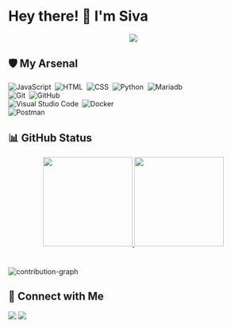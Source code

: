 <!-- Introduction -->
# Hey there! 👋 I'm Siva
<p align="center">
  <a href="https://github.com/siva2251/readme-typing-svg"><img src="https://readme-typing-svg.herokuapp.com/?font=&weight=10000&duration=1500&pause=1000&color=961EB6&center=true&vCenter=true&random=true&width=435&lines=Computer+Science+Undergraduate;Full+Stack+Developer;Open+Source+Evangelist;"></a>
</p>

<!-- Tech Stack -->
## 🛡️ My Arsenal

![JavaScript](https://img.shields.io/badge/-JavaScript-05122A?style=flat&logo=javascript)&nbsp;
![HTML](https://img.shields.io/badge/-HTML-05122A?style=flat&logo=HTML5)&nbsp;
![CSS](https://img.shields.io/badge/-CSS-05122A?style=flat&logo=CSS3&logoColor=1572B6)&nbsp;
![Python](https://img.shields.io/badge/-Python-05122A?style=flat&logo=python)&nbsp;
![Mariadb](https://img.shields.io/badge/-Mariadb-05122A?style=flat&logo=mariadb)&nbsp;
<br>
![Git](https://img.shields.io/badge/-Git-05122A?style=flat&logo=git)&nbsp;
![GitHub](https://img.shields.io/badge/-GitHub-05122A?style=flat&logo=github)&nbsp;
<br>
![Visual Studio Code](https://img.shields.io/badge/-Visual%20Studio%20Code-05122A?style=flat&logo=visual-studio-code&logoColor=007ACC)&nbsp;
![Docker](https://img.shields.io/badge/-Docker-05122A?style=flat&logo=docker)&nbsp;
<br>
![Postman](https://img.shields.io/badge/-Postman-05122A?style=flat&logo=postman)&nbsp;


<!-- GitHub Stats -->
## 📊 GitHub Status

<p align="center">
<a href="https://github.com/siva2251">
  <img height="180em"  src="https://github-readme-stats-eight-theta.vercel.app/api?username=siva2251&show_icons=true&theme=chartreuse-dark&include_all_commits=true&count_private=true"/>
 <img height="180em"  src="https://github-readme-streak-stats.herokuapp.com?user=siva2251&theme=chartreuse-dark"/>
</a>
</p>
<h1> </h1>

![contribution-graph](https://github-readme-activity-graph.vercel.app/graph?username=siva2251&bg_color=000000&color=ffffff&line=00aeff&point=00ff10&area=true&hide_border=true)

<!-- Connect with Me -->
## 🤝 Connect with Me
<p align="left">
<a href="mailto:sivanesh2251@gmail.com"><img src="https://img.shields.io/badge/-sivanesh2251@gmail.com-D14836?style=flat&logo=Gmail&logoColor=white"/></a>
<a href="https://instagram.com/cmd_line_junkie?igshid=NzZlODBkYWE4Ng=="><img src="https://img.shields.io/badge/-@wolverine____official-E4405F?style=flat&logo=Instagram&logoColor=white"/></a>

